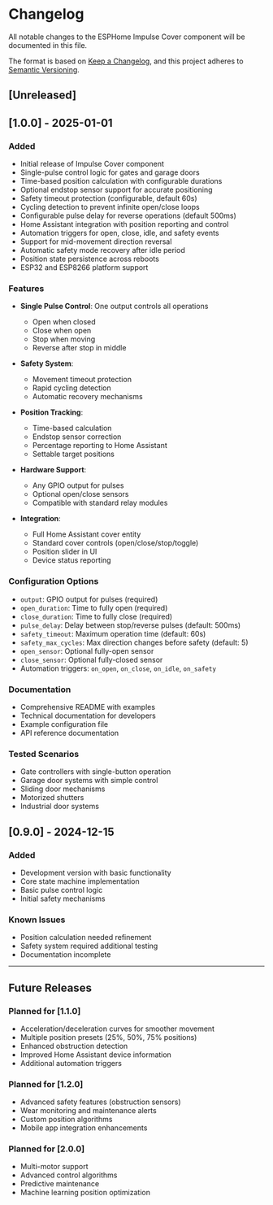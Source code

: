 # Changelog

All notable changes to the ESPHome Impulse Cover component will be documented in this file.

The format is based on [Keep a Changelog](https://keepachangelog.com/en/1.0.0/),
and this project adheres to [Semantic Versioning](https://semver.org/spec/v2.0.0.html).

## [Unreleased]

## [1.0.0] - 2025-01-01

### Added
- Initial release of Impulse Cover component
- Single-pulse control logic for gates and garage doors
- Time-based position calculation with configurable durations
- Optional endstop sensor support for accurate positioning
- Safety timeout protection (configurable, default 60s)
- Cycling detection to prevent infinite open/close loops
- Configurable pulse delay for reverse operations (default 500ms)
- Home Assistant integration with position reporting and control
- Automation triggers for open, close, idle, and safety events
- Support for mid-movement direction reversal
- Automatic safety mode recovery after idle period
- Position state persistence across reboots
- ESP32 and ESP8266 platform support

### Features
- **Single Pulse Control**: One output controls all operations
  - Open when closed
  - Close when open  
  - Stop when moving
  - Reverse after stop in middle
  
- **Safety System**: 
  - Movement timeout protection
  - Rapid cycling detection
  - Automatic recovery mechanisms
  
- **Position Tracking**:
  - Time-based calculation
  - Endstop sensor correction
  - Percentage reporting to Home Assistant
  - Settable target positions
  
- **Hardware Support**:
  - Any GPIO output for pulses
  - Optional open/close sensors
  - Compatible with standard relay modules
  
- **Integration**:
  - Full Home Assistant cover entity
  - Standard cover controls (open/close/stop/toggle)
  - Position slider in UI
  - Device status reporting

### Configuration Options
- `output`: GPIO output for pulses (required)
- `open_duration`: Time to fully open (required) 
- `close_duration`: Time to fully close (required)
- `pulse_delay`: Delay between stop/reverse pulses (default: 500ms)
- `safety_timeout`: Maximum operation time (default: 60s)
- `safety_max_cycles`: Max direction changes before safety (default: 5)
- `open_sensor`: Optional fully-open sensor
- `close_sensor`: Optional fully-closed sensor
- Automation triggers: `on_open`, `on_close`, `on_idle`, `on_safety`

### Documentation
- Comprehensive README with examples
- Technical documentation for developers
- Example configuration file
- API reference documentation

### Tested Scenarios
- Gate controllers with single-button operation
- Garage door systems with simple control
- Sliding door mechanisms
- Motorized shutters
- Industrial door systems

## [0.9.0] - 2024-12-15

### Added
- Development version with basic functionality
- Core state machine implementation
- Basic pulse control logic
- Initial safety mechanisms

### Known Issues
- Position calculation needed refinement
- Safety system required additional testing
- Documentation incomplete

---

## Future Releases

### Planned for [1.1.0]
- Acceleration/deceleration curves for smoother movement
- Multiple position presets (25%, 50%, 75% positions)
- Enhanced obstruction detection
- Improved Home Assistant device information
- Additional automation triggers

### Planned for [1.2.0]  
- Advanced safety features (obstruction sensors)
- Wear monitoring and maintenance alerts
- Custom position algorithms
- Mobile app integration enhancements

### Planned for [2.0.0]
- Multi-motor support
- Advanced control algorithms
- Predictive maintenance
- Machine learning position optimization
